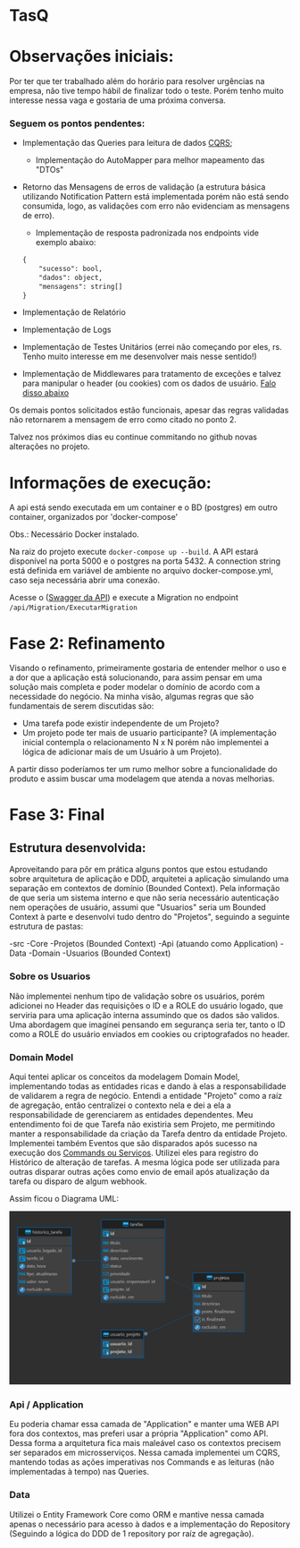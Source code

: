 # TasQ
# Observações iniciais: 
Por ter que ter trabalhado além do horário para resolver urgências na empresa, não tive tempo hábil de finalizar todo o teste. Porém tenho muito interesse nessa vaga e gostaria de uma próxima conversa.

### Seguem os pontos pendentes: 
- Implementação das Queries para leitura de dados [CQRS](#api--application);
    - Implementação do AutoMapper para melhor mapeamento das "DTOs"
- Retorno das Mensagens de erros de validação (a estrutura básica utilizando Notification Pattern está implementada porém não está sendo consumida, logo, as validações com erro não evidenciam as mensagens de erro).
    - Implementação de resposta padronizada nos endpoints vide exemplo abaixo:
    
    ``` 
    {
        "sucesso": bool,
        "dados": object,
        "mensagens": string[]
    }
    ```
- Implementação de Relatório
- Implementação de Logs
- Implementação de Testes Unitários (errei não começando por eles, rs. Tenho muito interesse em me desenvolver mais nesse sentido!)
- Implementação de Middlewares para tratamento de exceções e talvez para manipular o header (ou cookies) com os dados de usuário. [Falo disso abaixo](#sobre-os-usuarios) 

Os demais pontos solicitados estão funcionais, apesar das regras validadas não retornarem a mensagem de erro como citado no ponto 2.

Talvez nos próximos dias eu continue commitando no github novas alterações no projeto.

# Informações de execução: 
A api está sendo executada em um container e o BD (postgres) em outro container, organizados por 'docker-compose'

Obs.: Necessário Docker instalado.

Na raiz do projeto execute `docker-compose up --build`. A API estará disponível na porta 5000 e o postgres na porta 5432. A connection string está definida em variável de ambiente no arquivo docker-compose.yml, caso seja necessária abrir uma conexão.

Acesse o ([Swagger da API](http://localhost:5000/swagger/index.html)) e execute a Migration no endpoint `/api/Migration/ExecutarMigration`

# Fase 2: Refinamento
Visando o refinamento, primeiramente gostaria de entender melhor o uso e a dor que a aplicação está solucionando, para assim pensar em uma solução mais completa e poder modelar o domínio de acordo com a necessidade do negócio. Na minha visão, algumas regras que são fundamentais de serem discutidas são:

- Uma tarefa pode existir independente de um Projeto?
- Um projeto pode ter mais de usuario participante? (A implementação inicial contempla o relacionamento N x N porém não implementei a lógica de adicionar mais de um Usuário à um Projeto).

A partir disso poderíamos ter um rumo melhor sobre a funcionalidade do produto e assim buscar uma modelagem que atenda a novas melhorias.

# Fase 3: Final

## Estrutura desenvolvida: 
Aproveitando para pôr em prática alguns pontos que estou estudando sobre arquitetura de aplicação e DDD, arquitetei a aplicação simulando uma separação em contextos de domínio (Bounded Context). Pela informação de que seria um sistema interno e que não seria necessário autenticação nem operações de usuário, assumi que "Usuarios" seria um Bounded Context à parte e desenvolvi tudo dentro do "Projetos", seguindo a seguinte estrutura de pastas:

-src
    -Core 
    -Projetos (Bounded Context)
        -Api (atuando como Application)
        -Data
        -Domain
    -Usuarios (Bounded Context)

### Sobre os Usuarios
Não implementei nenhum tipo de validação sobre os usuários, porém adicionei no Header das requisições o ID e a ROLE do usuário logado, que serviria para uma aplicação interna assumindo que os dados são validos.
Uma abordagem que imaginei pensando em segurança seria ter, tanto o ID como a ROLE do usuário enviados em cookies ou criptografados no header.

### Domain Model
Aqui tentei aplicar os conceitos da modelagem Domain Model, implementando todas as entidades ricas e dando à elas a responsabilidade de validarem a regra de negócio.
Entendi a entidade "Projeto" como a raíz de agregação, então centralizei o contexto nela e dei a ela a responsabilidade de gerenciarem as entidades dependentes.
Meu entendimento foi de que Tarefa não existiria sem Projeto, me permitindo manter a responsabilidade da criação da Tarefa dentro da entidade Projeto.
Implementei também Eventos que são disparados após sucesso na execução dos [Commands ou Serviços](#api--application). Utilizei eles para registro do Histórico de alteração de tarefas. A mesma lógica pode ser utilizada para outras disparar outras ações como envio de email após atualização da tarefa ou disparo de algum webhook.

Assim ficou o Diagrama UML:

![Diagrama UML](uml.png)

### Api / Application
Eu poderia chamar essa camada de "Application" e manter uma WEB API fora dos contextos, mas preferi usar a própria "Application" como API. Dessa forma a arquitetura fica mais maleável caso os contextos precisem ser separados em microsserviços. 
Nessa camada implementei um CQRS, mantendo todas as ações imperativas nos Commands e as leituras (não implementadas à tempo) nas Queries.

### Data
Utilizei o Entity Framework Core como ORM e mantive nessa camada apenas o necessário para acesso à dados e a implementação do Repository (Seguindo a lógica do DDD de 1 repository por raíz de agregação).